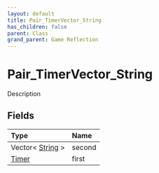 ```yaml
---
layout: default
title: Pair_TimerVector_String
has_children: false
parent: Class
grand_parent: Game Reflection
---
```

# Pair_TimerVector_String
Description 

## Fields
| Type | Name |
|:-------------|:--------------|
| Vector< [String](/game-reflection/components/string.md) > | second |
| [Timer](/game-reflection/classes/timer.md) | first |
